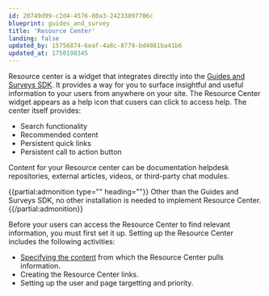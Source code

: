 ```yaml
---
id: 20749d99-c2d4-4576-80a3-24233897706c
blueprint: guides_and_survey
title: 'Resource Center'
landing: false
updated_by: 15756874-6eaf-4a8c-8779-bd4081ba41b6
updated_at: 1750198345
---
```

Resource center is a widget that integrates directly into the [Guides and Surveys SDK](https://amplitude.com/docs/guides-and-surveys/sdk#content-security-policy-csp). It provides a way for you to surface insightful and useful information to your users from anywhere on your site. The Resource Center widget appears as a help icon that cusers can click to access help. The center itself provides:
- Search functionality
- Recommended content
- Persistent quick links
- Persistent call to action button

Content for your Resource center can be documentation helpdesk repositories, external articles, videos, or third-party chat modules.

{{partial:admonition type="" heading=""}}
Other than the Guides and Surveys SDK, no other installation is needed to implement Resource Center. 
{{/partial:admonition}}

Before your users can access the Resource Center to find relevant information, you must first set it up. Setting up the Resource Center includes the following activities:
- [Specifying the content][def] from which the Resource Center pulls information.
- Creating the Resource Center links.
- Setting up the user and page targetting and priority.

[def]: docs/guides-and-surveys/resource-center-source-content
